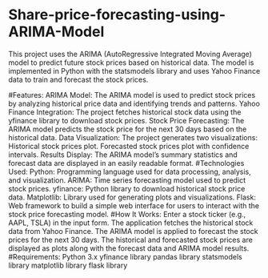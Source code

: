 # Share-price-forecasting-using-ARIMA-Model
This project uses the ARIMA (AutoRegressive Integrated Moving Average) model to predict future stock prices based on historical data. The model is implemented in Python with the statsmodels library and uses Yahoo Finance data to train and forecast the stock prices.

#Features:
ARIMA Model: The ARIMA model is used to predict stock prices by analyzing historical price data and identifying trends and patterns.
Yahoo Finance Integration: The project fetches historical stock data using the yfinance library to download stock prices.
Stock Price Forecasting: The ARIMA model predicts the stock price for the next 30 days based on the historical data.
Data Visualization: The project generates two visualizations:
Historical stock prices plot.
Forecasted stock prices plot with confidence intervals.
Results Display: The ARIMA model’s summary statistics and forecast data are displayed in an easily readable format.
#Technologies Used:
Python: Programming language used for data processing, analysis, and visualization.
ARIMA: Time series forecasting model used to predict stock prices.
yfinance: Python library to download historical stock price data.
Matplotlib: Library used for generating plots and visualizations.
Flask: Web framework to build a simple web interface for users to interact with the stock price forecasting model.
#How It Works:
Enter a stock ticker (e.g., AAPL, TSLA) in the input form.
The application fetches the historical stock data from Yahoo Finance.
The ARIMA model is applied to forecast the stock prices for the next 30 days.
The historical and forecasted stock prices are displayed as plots along with the forecast data and ARIMA model results.
#Requirements:
Python 3.x
yfinance library
pandas library
statsmodels library
matplotlib library
flask library

